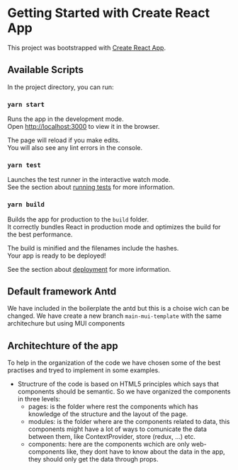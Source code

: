 # Getting Started with Create React App

This project was bootstrapped with [Create React App](https://github.com/facebook/create-react-app).

## Available Scripts

In the project directory, you can run:

### `yarn start`

Runs the app in the development mode.\
Open [http://localhost:3000](http://localhost:3000) to view it in the browser.

The page will reload if you make edits.\
You will also see any lint errors in the console.

### `yarn test`

Launches the test runner in the interactive watch mode.\
See the section about [running tests](https://facebook.github.io/create-react-app/docs/running-tests) for more information.

### `yarn build`

Builds the app for production to the `build` folder.\
It correctly bundles React in production mode and optimizes the build for the best performance.

The build is minified and the filenames include the hashes.\
Your app is ready to be deployed!

See the section about [deployment](https://facebook.github.io/create-react-app/docs/deployment) for more information.

## Default framework Antd

We have included in the boilerplate the antd but this is a choise wich can be changed. We have create a 
new branch `main-mui-template` with the same architechure but using MUI components

## Architechture of the app

To help in the organization of the code we have chosen some of the best practises and tryed to implement in some examples.


- Structrure of the code is based on HTML5 principles which says that components should be semantic.
  So we have organized the components in three levels:
   - pages:
     is the folder where rest the components which has knowledge of the structure and the layout of  the page.
   - modules: 
     is the folder where are the components related to data, this components might have a lot of ways to comunicate the data between them, like ContextProvider, store (redux, ...) etc. 
   - components:
     here are the components wchich are only web-components like, they dont have to know about the data in the app, they should only get the data through props.


